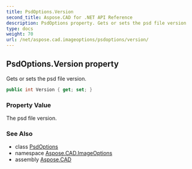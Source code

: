 ```yaml
---
title: PsdOptions.Version
second_title: Aspose.CAD for .NET API Reference
description: PsdOptions property. Gets or sets the psd file version
type: docs
weight: 70
url: /net/aspose.cad.imageoptions/psdoptions/version/
---
```

## PsdOptions.Version property

Gets or sets the psd file version.

```csharp
public int Version { get; set; }
```

### Property Value

The psd file version.

### See Also

* class [PsdOptions](../)
* namespace [Aspose.CAD.ImageOptions](../../psdoptions/)
* assembly [Aspose.CAD](../../../)


